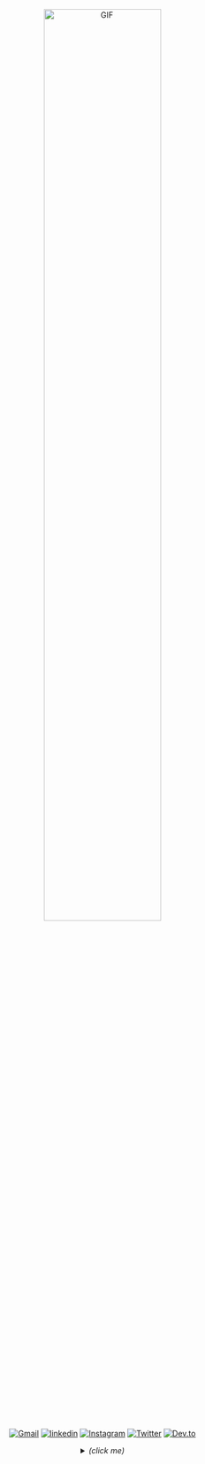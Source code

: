 <div align="center">
    <!-- gif made by Geoff Keough @ https://dribbble.com/gdk221 -->
    <img height="auto" width="65%" alt="GIF" src="https://media.giphy.com/media/WrZgvWyB8lcR2WCxW5/source.gif"/>
</div>

<br />

<div align="center">

  [![Gmail](https://img.shields.io/badge/GMAIL-282c34?style=flat-square&labelColor=282c34&logo=Gmail&logoColor=white&color=282c34)](https://mail.google.com/mail/u/0/?view=cm&fs=1&tf=1&source=mailto&to=jclawsin88@gmail.com)
  [![linkedin](https://img.shields.io/badge/LINKEDIN-282c34?style=flat-square&labelColor=282c34&logo=LinkedIn&logoColor=white&color=282c34)](https://www.linkedin.com/in/jomaree-lawsin-12646319b/)
  [![Instagram](https://img.shields.io/badge/INSTAGRAM-282c34?style=flat-square&labelColor=282c34&logo=Instagram&logoColor=white&color=282c34)](https://www.instagram.com/qws_one/)
  [![Twitter](https://img.shields.io/badge/TWITTER-282c34?style=flat-square&labelColor=282c34&logo=Twitter&logoColor=white&color=282c34)](https://twitter.com/jlawsin88)
  [![Dev.to](https://img.shields.io/badge/DEV.TO-282c34?style=flat-square&labelColor=282c34&logo=DEV.TO&logoColor=white&color=282c34)](https://dev.to/qws_)
    
  <!-- this block of code is for the dropdown menu effect -->
  <details>
    <summary>
    <i>(click me)</i>
    </summary>
  
<br />
  
<div align="left">
  
  # Hello World, I'm Jomaree! 👋
  
  <!-- gif made by sofie nilsson @ https://dribbble.com/sofienilsson -->
  <img align="right" height="auto" width="37%" alt="GIF" src="https://media.giphy.com/media/ZdTy2TPz6l99o37E55/giphy.gif"/>
  
  🔭 I’m currently working on fixing my personal website and a handful of tutorials before I start class.
<br />

  🌱 I’m currently learning **JavaScript**, **Sass**, **Gulp**, **Materialize**, **Bootstrap**, and hopefully **React** soon!
<br />

  🎮 I’m looking to collaborate on a creative and fun project so I can branch out of my interversion!
<br />

  🤔 I’m looking for help with ***JavaScript***! I want to master it... if that's even possible, heh. 
<br />

  ⚡ ***Fun fact***: Did you know.... That **California** (*USA*) has the tallest mountain in all of the lower *48 States*. South on the **Sierra Nevadas**, **Mt. Whitney** has an elevation of ***14,505*** feet!
<br />

  💬 Ask me about anything I'm friendly, I swear.
<br />

  📫 ***How to reach me***: click the *Gmail* link up top or message me through *social media*.
<br />

## Development:

 ```javascript
const developer = {
  person: {
    name: Jomaree Lawsin,
    gender: Male,
    age: 30+,
    martial_status: married,
    location: California,
    ethnicity: Filipino
  },
  code: [Javascript, HTML5, CSS3, Ruby],
  tools: [Sass, Gulp, Zshell, VSCode, Git, Github, DevTools, Netlify],
  frameworks: [Bootstrap, Materialize],
  design: [Adobe Illustration, Photoshop, Lightroom, Figma, Invision, Sketch, Pencil & Paper],
  architecture: ["microservices", "event-driven", "design system pattern"],
  hobbies: [hiking, cycling, hearthstone, reading, eating],
  challenge: "doing wes bos's 30-days challenge focused on JavaScript"
}
```
## Stats:

</div>
  
<!-- stats made by anuraghazra @ https://github.com/anuraghazra/github-readme-stats -->
<a href="https://youtu.be/dQw4w9WgXcQ">
  <img align="" src="https://github-readme-stats.vercel.app/api?username=jl88s&count_private=true&theme=onedark&show_icons=true&hide_title=false&count_private=true&include_all_commits=true" />
</a>
<a href="https://youtu.be/dQw4w9WgXcQ">
  <img align="" src="https://github-readme-stats.vercel.app/api/top-langs/?username=jl88s&layout=compact&theme=vue&hide_title=false" />
</a>

<!--
![jl88's github stats](https://github-readme-stats.vercel.app/api?username=jl88s&count_private=true&theme=onedark&show_icons=true&hide_title=true&count_private=true&line_height=22&include_all_commits=true)
[![Top Langs](https://github-readme-stats.vercel.app/api/top-langs/?username=jl88s&layout=compact&theme=vue&card_width=300&hide_title=true)](https://github.com/jl88s/github-readme-stats)
-->
